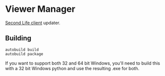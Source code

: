# Viewer Manager 

[Second Life client](https://github.com/secondlife/viewer) updater.

## Building

```
autobuild build
autobuild package
```

If you want to support both 32 and 64 bit Windows, you'll need to
build this with a 32 bit Windows python and use the resulting .exe for
both. 
